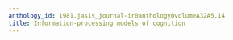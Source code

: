 ```yaml
---
anthology_id: 1981.jasis_journal-ir0anthology0volumeA32A5.14
title: Information-processing models of cognition
---
```

